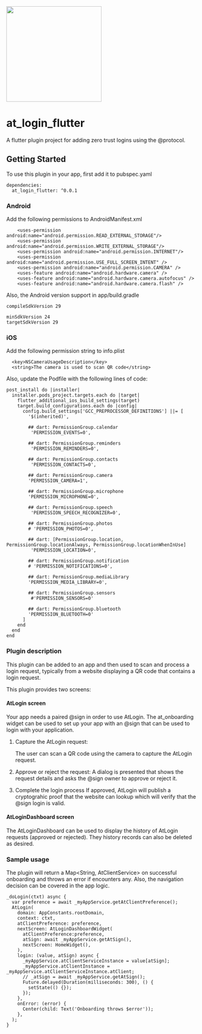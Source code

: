 <img width=250px src="https://atsign.dev/assets/img/@platform_logo_grey.svg?sanitize=true">

# at_login_flutter

A flutter plugin project for adding zero trust logins using the @protocol.

## Getting Started

To use this plugin in your app, first add it to pubspec.yaml

```
dependencies:
  at_login_flutter: ^0.0.1
```

### Android
Add the following permissions to AndroidManifest.xml

```
    <uses-permission android:name="android.permission.READ_EXTERNAL_STORAGE"/>
    <uses-permission android:name="android.permission.WRITE_EXTERNAL_STORAGE"/>
    <uses-permission android:name="android.permission.INTERNET"/>
    <uses-permission android:name="android.permission.USE_FULL_SCREEN_INTENT" />
    <uses-permission android:name="android.permission.CAMERA" />
    <uses-feature android:name="android.hardware.camera" />
    <uses-feature android:name="android.hardware.camera.autofocus" />
    <uses-feature android:name="android.hardware.camera.flash" />
```

Also, the Android version support in app/build.gradle
```
compileSdkVersion 29

minSdkVersion 24
targetSdkVersion 29
```

### iOS
Add the following permission string to info.plist

```
  <key>NSCameraUsageDescription</key>
  <string>The camera is used to scan QR code</string>
```

Also, update the Podfile with the following lines of code:

```
post_install do |installer|
  installer.pods_project.targets.each do |target|
    flutter_additional_ios_build_settings(target)
    target.build_configurations.each do |config|
      config.build_settings['GCC_PREPROCESSOR_DEFINITIONS'] ||= [
        '$(inherited)',

        ## dart: PermissionGroup.calendar
         'PERMISSION_EVENTS=0',

        ## dart: PermissionGroup.reminders
         'PERMISSION_REMINDERS=0',

        ## dart: PermissionGroup.contacts
         'PERMISSION_CONTACTS=0',

        ## dart: PermissionGroup.camera
        'PERMISSION_CAMERA=1',

        ## dart: PermissionGroup.microphone
        'PERMISSION_MICROPHONE=0',

        ## dart: PermissionGroup.speech
         'PERMISSION_SPEECH_RECOGNIZER=0',

        ## dart: PermissionGroup.photos
        # 'PERMISSION_PHOTOS=0',

        ## dart: [PermissionGroup.location, PermissionGroup.locationAlways, PermissionGroup.locationWhenInUse]
         'PERMISSION_LOCATION=0',

        ## dart: PermissionGroup.notification
        # 'PERMISSION_NOTIFICATIONS=0',

        ## dart: PermissionGroup.mediaLibrary
        'PERMISSION_MEDIA_LIBRARY=0',

        ## dart: PermissionGroup.sensors
         #'PERMISSION_SENSORS=0'

        ## dart: PermissionGroup.bluetooth
        'PERMISSION_BLUETOOTH=0'
      ]
    end
  end
end
```
### Plugin description
This plugin can be added to an app and then used to scan and process a login request, typically 
from a website displaying a QR code that contains a login request.

This plugin provides two screens:

#### AtLogin screen
Your app needs a paired @sign in order to use AtLogin. The at_onboarding widget can be used to set 
up your app with an @sign that can be used to login with your application. 

1. Capture the AtLogin request:
   
   The user can scan a QR code using the camera to capture the AtLogin request.  

2. Approve or reject the request:
   A dialog is presented that shows the request details and asks the @sign owner to approve or 
   reject it.
   
3. Complete the login process
   If approved, AtLogin will publish a cryptograhic proof that the website can lookup which will 
   verify that the @sign login is valid.

#### AtLoginDashboard screen
The AtLoginDashboard can be used to display the history of AtLogin requests (approved or rejected). 
They history records can also be deleted as desired.

### Sample usage
The plugin will return a Map<String, AtClientService> on successful onboarding and throws an 
error if encounters any. Also, the navigation decision can be covered in the app logic.

```
_doLogin(ctxt) async {
  var preference = await _myAppService.getAtClientPreference();
  AtLogin(
    domain: AppConstants.rootDomain,
    context: ctxt,
    atClientPreference: preference,
    nextScreen: AtLoginDashboardWidget(
      atClientPreference:preference,
      atSign: await _myAppService.getAtSign(),
      nextScreen: HomeWidget(),
    ),
    login: (value, atSign) async {
      _myAppService.atClientServiceInstance = value[atSign];
      _myAppService.atClientInstance = _myAppService.atClientServiceInstance.atClient;
      // _atSign = await _myAppService.getAtSign();
      Future.delayed(Duration(milliseconds: 300), () {
        setState(() {});
      });
    },
    onError: (error) {
      Center(child: Text('Onboarding throws $error'));
    },
  );
}
```
